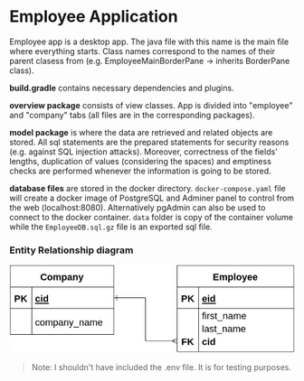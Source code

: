 # Employee Application

Employee app is a desktop app. The java file with this name is the main file where everything starts. Class names correspond to the names of their parent clasess from (e.g. EmployeeMainBorderPane -> inherits BorderPane class).

**build.gradle** contains necessary dependencies and plugins.

**overview package** consists of view classes. App is divided into "employee" and "company" tabs (all files are in the corresponding packages).

**model package** is where the data are retrieved and related objects are stored. All sql statements are the prepared statements for security reasons (e.g. against SQL injection attacks). Moreover, correctness of the fields' lengths, duplication of values (considering the spaces) and emptiness checks are performed whenever the information is going to be stored.

**database files** are stored in the docker directory. `docker-compose.yaml` file will create a docker image of PostgreSQL and Adminer panel to control from the web (localhost:8080). Alternatively pgAdmin can also be used to connect to the docker container. `data` folder is copy of the container volume while the `EmployeeDB.sql.gz` file is an exported sql file.

### Entity Relationship diagram
![Entity Relationship diagram](./ER_diagram.png)

> Note: I shouldn't have included the .env file. It is for testing purposes. 

